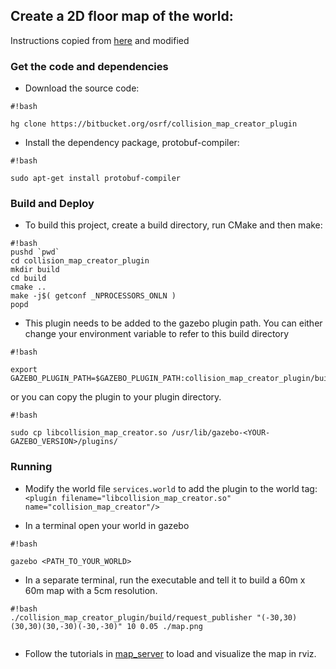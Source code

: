 ## Create a 2D floor map of the world: ##

Instructions copied from [here](http://gazebosim.org/tutorials?tut=custom_messages#BuildandDeploy) and modified

### Get the code and dependencies ###

* Download the source code: 
```
#!bash

hg clone https://bitbucket.org/osrf/collision_map_creator_plugin

```

*  Install the dependency package, protobuf-compiler: 
```
#!bash

sudo apt-get install protobuf-compiler

```
### Build and Deploy ###
*  To build this project, create a build directory, run CMake and then make:

```
#!bash
pushd `pwd`
cd collision_map_creator_plugin
mkdir build
cd build
cmake ..
make -j$( getconf _NPROCESSORS_ONLN )
popd
```

* This plugin needs to be added to the gazebo plugin path. You can either change your environment variable to refer to this build directory 

```
#!bash

export GAZEBO_PLUGIN_PATH=$GAZEBO_PLUGIN_PATH:collision_map_creator_plugin/build

```
or you can copy the plugin to your plugin directory.


```
#!bash

sudo cp libcollision_map_creator.so /usr/lib/gazebo-<YOUR-GAZEBO_VERSION>/plugins/

```
### Running ###

*  Modify the world file `services.world` to add the plugin to the world tag:
  `<plugin filename="libcollision_map_creator.so" name="collision_map_creator"/>` 

*  In a terminal open your world in gazebo
```
#!bash

gazebo <PATH_TO_YOUR_WORLD>
```

 
*  In a separate terminal, run the executable and tell it to build a 60m x 60m map with a 5cm resolution.

```
#!bash
./collision_map_creator_plugin/build/request_publisher "(-30,30)(30,30)(30,-30)(-30,-30)" 10 0.05 ./map.png


```
*  Follow the tutorials in [map_server](http://wiki.ros.org/map_server) to load and visualize the map in rviz.